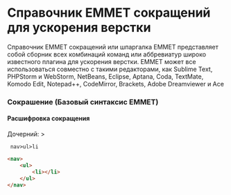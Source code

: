 # Справочник EMMET сокращений для ускорения верстки
Справочник EMMET сокращений или шпаргалка EMMET представляет собой сборник всех комбинаций команд или аббревиатур широко известного плагина для ускорения верстки. EMMET может все использоваться совместно с такими редакторами, как Sublime Text, PHPStorm и WebStorm, NetBeans, Eclipse, Aptana, Coda, TextMate, Komodo Edit, Notepad++, CodeMirror, Brackets, Adobe Dreamviewer и Ace

### Сокрашение (Базовый синтаксис EMMET)
#### Расшифровка сокращения
Дочерний: > 
```
 nav>ul>li
```
```html
<nav>
    <ul>
        <li></li>
    </ul>
</nav>
```
